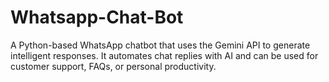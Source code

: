 # Whatsapp-Chat-Bot
A Python-based WhatsApp chatbot that uses the Gemini API to generate intelligent responses. It automates chat replies with AI and can be used for customer support, FAQs, or personal productivity.
